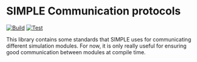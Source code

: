 # SIMPLE Communication protocols

[![Build](https://github.com/SIMPLE-BuildingSimulation/communication/actions/workflows/build.yml/badge.svg)](https://github.com/SIMPLE-BuildingSimulation/communication/actions/workflows/build.yml)
[![Test](https://github.com/SIMPLE-BuildingSimulation/communication/actions/workflows/test.yml/badge.svg)](https://github.com/SIMPLE-BuildingSimulation/communication/actions/workflows/test.yml)

This library contains some standards that SIMPLE uses for communicating different
simulation modules. For now, it is only really useful for ensuring good communication
between modules at compile time.